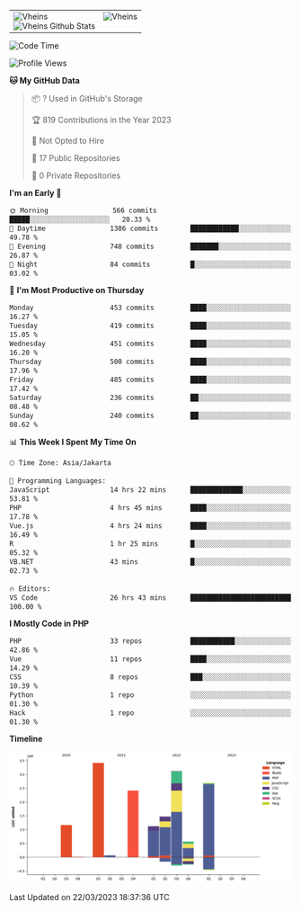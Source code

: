 <table>
  <tr>
    <td valign="top">
      <img src="https://github-readme-streak-stats.herokuapp.com/?user=Vheins&" alt="Vheins" /><br/>
      <img src="https://github-readme-stats.vercel.app/api?username=vheins&count_private=true&show_icons=true" alt="Vheins Github Stats">
    </td>
    <td valign="top">
      <img src="https://github-readme-stats.vercel.app/api/top-langs/?username=Vheins&count_private=true" alt="Vheins" /><br/>
    </td>
  </tr>
</table>

<!--START_SECTION:waka-->
![Code Time](http://img.shields.io/badge/Code%20Time-75%20hrs%2036%20mins-blue)

![Profile Views](http://img.shields.io/badge/Profile%20Views-13-blue)

**🐱 My GitHub Data** 

> 📦 ? Used in GitHub's Storage 
 > 
> 🏆 819 Contributions in the Year 2023
 > 
> 🚫 Not Opted to Hire
 > 
> 📜 17 Public Repositories 
 > 
> 🔑 0 Private Repositories 
 > 
**I'm an Early 🐤** 

```text
🌞 Morning                566 commits         █████░░░░░░░░░░░░░░░░░░░░   20.33 % 
🌆 Daytime                1386 commits        ████████████░░░░░░░░░░░░░   49.78 % 
🌃 Evening                748 commits         ███████░░░░░░░░░░░░░░░░░░   26.87 % 
🌙 Night                  84 commits          █░░░░░░░░░░░░░░░░░░░░░░░░   03.02 % 
```
📅 **I'm Most Productive on Thursday** 

```text
Monday                   453 commits         ████░░░░░░░░░░░░░░░░░░░░░   16.27 % 
Tuesday                  419 commits         ████░░░░░░░░░░░░░░░░░░░░░   15.05 % 
Wednesday                451 commits         ████░░░░░░░░░░░░░░░░░░░░░   16.20 % 
Thursday                 500 commits         ████░░░░░░░░░░░░░░░░░░░░░   17.96 % 
Friday                   485 commits         ████░░░░░░░░░░░░░░░░░░░░░   17.42 % 
Saturday                 236 commits         ██░░░░░░░░░░░░░░░░░░░░░░░   08.48 % 
Sunday                   240 commits         ██░░░░░░░░░░░░░░░░░░░░░░░   08.62 % 
```


📊 **This Week I Spent My Time On** 

```text
🕑︎ Time Zone: Asia/Jakarta

💬 Programming Languages: 
JavaScript               14 hrs 22 mins      █████████████░░░░░░░░░░░░   53.81 % 
PHP                      4 hrs 45 mins       ████░░░░░░░░░░░░░░░░░░░░░   17.78 % 
Vue.js                   4 hrs 24 mins       ████░░░░░░░░░░░░░░░░░░░░░   16.49 % 
R                        1 hr 25 mins        █░░░░░░░░░░░░░░░░░░░░░░░░   05.32 % 
VB.NET                   43 mins             █░░░░░░░░░░░░░░░░░░░░░░░░   02.73 % 

🔥 Editors: 
VS Code                  26 hrs 43 mins      █████████████████████████   100.00 % 
```

**I Mostly Code in PHP** 

```text
PHP                      33 repos            ███████████░░░░░░░░░░░░░░   42.86 % 
Vue                      11 repos            ████░░░░░░░░░░░░░░░░░░░░░   14.29 % 
CSS                      8 repos             ███░░░░░░░░░░░░░░░░░░░░░░   10.39 % 
Python                   1 repo              ░░░░░░░░░░░░░░░░░░░░░░░░░   01.30 % 
Hack                     1 repo              ░░░░░░░░░░░░░░░░░░░░░░░░░   01.30 % 
```



**Timeline**

![Lines of Code chart](https://raw.githubusercontent.com/vheins/vheins/main/assets/bar_graph.png)


 Last Updated on 22/03/2023 18:37:36 UTC
<!--END_SECTION:waka-->
